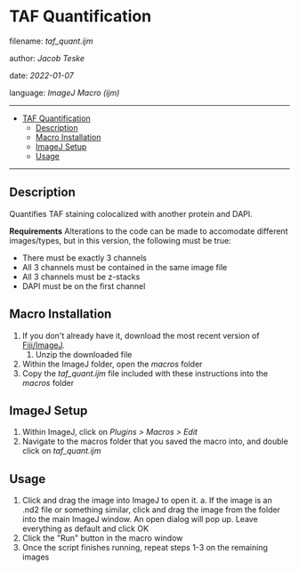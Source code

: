 # TAF Quantification

filename: *taf_quant.ijm*

author: *Jacob Teske*

date: *2022-01-07*

language: *ImageJ Macro (ijm)*
___
- [TAF Quantification](#taf-quantification)
  - [Description](#description)
  - [Macro Installation](#macro-installation)
  - [ImageJ Setup](#imagej-setup)
  - [Usage](#usage)
___
## Description
Quantifies TAF staining colocalized with another protein and DAPI.

**Requirements**
Alterations to the code can be made to accomodate different images/types, but in this version, the following must be true:
- There must be exactly 3 channels
- All 3 channels must be contained in the same image file
- All 3 channels must be z-stacks
- DAPI must be on the first channel

## Macro Installation
1. If you don't already have it, download the most recent version of [Fiji/ImageJ](https://imagej.net/software/fiji/downloads).
   1. Unzip the downloaded file
2. Within the ImageJ folder, open the *macros* folder
3. Copy the *taf_quant.ijm* file included with these instructions into the *macros* folder

## ImageJ Setup
1. Within ImageJ, click on *Plugins > Macros > Edit*
2. Navigate to the macros folder that you saved the macro into, and double click on *taf_quant.ijm*

## Usage
1. Click and drag the image into ImageJ to open it.
   a. If the image is an .nd2 file or something similar, click and drag the image from the folder into the main ImageJ window. An open dialog will pop up. Leave everything as default and click OK
2. Click the "Run" button in the macro window
3. Once the script finishes running, repeat steps 1-3 on the remaining images